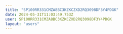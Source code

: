```yaml
---
title: "SP100RR331CMZA8BC3KZKCZXD2RQ3098DF3Y4PDGK"
date: 2024-05-31T11:03:49.753Z
user: SP100RR331CMZA8BC3KZKCZXD2RQ3098DF3Y4PDGK
layout: "users"
---
```

    